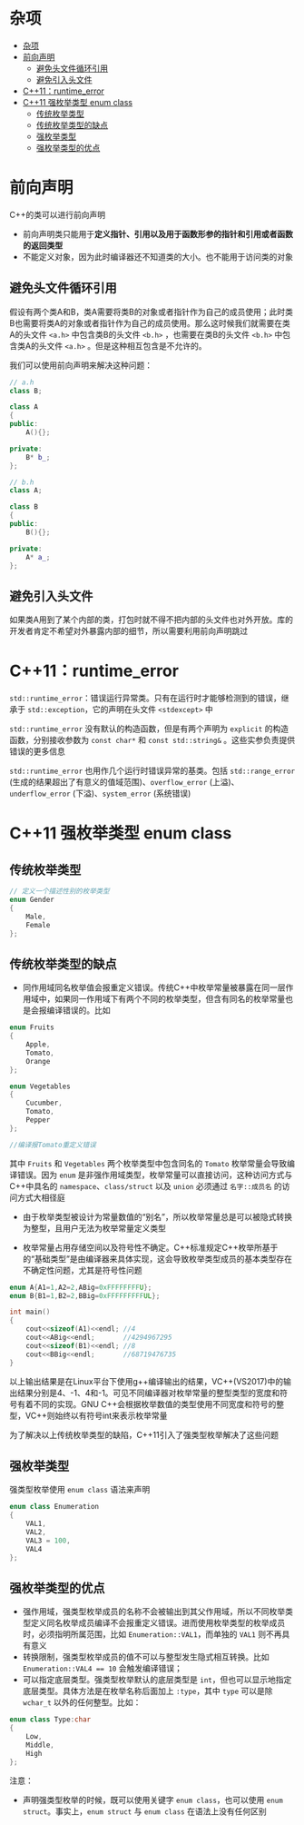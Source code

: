 # 杂项

<!-- TOC -->

- [杂项](#杂项)
- [前向声明](#前向声明)
  - [避免头文件循环引用](#避免头文件循环引用)
  - [避免引入头文件](#避免引入头文件)
- [C++11：runtime_error](#c11runtime_error)
- [C++11 强枚举类型 enum class](#c11-强枚举类型-enum-class)
  - [传统枚举类型](#传统枚举类型)
  - [传统枚举类型的缺点](#传统枚举类型的缺点)
  - [强枚举类型](#强枚举类型)
  - [强枚举类型的优点](#强枚举类型的优点)

<!-- /TOC -->


# 前向声明
C++的类可以进行前向声明
* 前向声明类只能用于**定义指针、引用以及用于函数形参的指针和引用或者函数的返回类型**  
* 不能定义对象，因为此时编译器还不知道类的大小。也不能用于访问类的对象

## 避免头文件循环引用
假设有两个类A和B，类A需要将类B的对象或者指针作为自己的成员使用；此时类B也需要将类A的对象或者指针作为自己的成员使用。那么这时候我们就需要在类A的头文件 `<a.h>` 中包含类B的头文件 `<b.h>` ，也需要在类B的头文件 `<b.h>` 中包含类A的头文件 `<a.h>` 。但是这种相互包含是不允许的。  

我们可以使用前向声明来解决这种问题：

```cpp
// a.h
class B;

class A 
{
public:
    A(){};

private:
    B* b_; 
};
```

```cpp
// b.h
class A;

class B
{
public:
    B(){};

private:
    A* a_;    
};

```

## 避免引入头文件
如果类A用到了某个内部的类，打包时就不得不把内部的头文件也对外开放。库的开发者肯定不希望对外暴露内部的细节，所以需要利用前向声明跳过

# C++11：runtime_error 
`std::runtime_error`：错误运行异常类。只有在运行时才能够检测到的错误，继承于 `std::exception`，它的声明在头文件 `<stdexcept>` 中  

`std::runtime_error` 没有默认的构造函数，但是有两个声明为 `explicit` 的构造函数，分别接收参数为 `const char*` 和 `const std::string&` 。这些实参负责提供错误的更多信息  

`std::runtime_error` 也用作几个运行时错误异常的基类。包括 `std::range_error` (生成的结果超出了有意义的值域范围)、`overflow_error` (上溢)、`underflow_error` (下溢)、`system_error` (系统错误)  

# C++11 强枚举类型 enum class
## 传统枚举类型

```cpp
// 定义一个描述性别的枚举类型
enum Gender
{
    Male,
    Female
};
```

## 传统枚举类型的缺点
* 同作用域同名枚举值会报重定义错误。传统C++中枚举常量被暴露在同一层作用域中，如果同一作用域下有两个不同的枚举类型，但含有同名的枚举常量也是会报编译错误的。比如

```cpp
enum Fruits
{
    Apple,
    Tomato,
    Orange
};

enum Vegetables
{
    Cucumber,
    Tomato,
    Pepper
};

//编译报Tomato重定义错误
```

其中 `Fruits` 和 `Vegetables` 两个枚举类型中包含同名的 `Tomato` 枚举常量会导致编译错误。因为  `enum` 是非强作用域类型，枚举常量可以直接访问，这种访问方式与C++中具名的 `namespace`、`class/struct` 以及 `union` 必须通过 `名字::成员名` 的访问方式大相径庭

* 由于枚举类型被设计为常量数值的“别名”，所以枚举常量总是可以被隐式转换为整型，且用户无法为枚举常量定义类型

* 枚举常量占用存储空间以及符号性不确定。C++标准规定C++枚举所基于的“基础类型”是由编译器来具体实现，这会导致枚举类型成员的基本类型存在不确定性问题，尤其是符号性问题

```cpp
enum A{A1=1,A2=2,ABig=0xFFFFFFFFU};
enum B{B1=1,B2=2,BBig=0xFFFFFFFFFUL};

int main()
{
	cout<<sizeof(A1)<<endl;	//4
	cout<<ABig<<endl;		//4294967295
	cout<<sizeof(B1)<<endl;	//8
	cout<<BBig<<endl;		//68719476735
}
```

以上输出结果是在Linux平台下使用g++编译输出的结果，VC++(VS2017)中的输出结果分别是4、-1、4和-1。可见不同编译器对枚举常量的整型类型的宽度和符号有着不同的实现。GNU C++会根据枚举数值的类型使用不同宽度和符号的整型，VC++则始终以有符号int来表示枚举常量   

为了解决以上传统枚举类型的缺陷，C++11引入了强类型枚举解决了这些问题

## 强枚举类型
强类型枚举使用 `enum class` 语法来声明

```cpp
enum class Enumeration
{
    VAL1,
    VAL2,
    VAL3 = 100,
    VAL4
};
```

## 强枚举类型的优点
* 强作用域，强类型枚举成员的名称不会被输出到其父作用域，所以不同枚举类型定义同名枚举成员编译不会报重定义错误。进而使用枚举类型的枚举成员时，必须指明所属范围，比如 `Enumeration::VAL1`，而单独的 `VAL1` 则不再具有意义
* 转换限制，强类型枚举成员的值不可以与整型发生隐式相互转换。比如 `Enumeration::VAL4 == 10` 会触发编译错误；
* 可以指定底层类型。强类型枚举默认的底层类型是 `int`，但也可以显示地指定底层类型。具体方法是在枚举名称后面加上 `:type`，其中 `type` 可以是除 `wchar_t` 以外的任何整型。比如：

```cpp
enum class Type:char
{
    Low,
    Middle,
    High
};
```

注意：
* 声明强类型枚举的时候，既可以使用关键字 `enum class`，也可以使用 `enum struct`。事实上，`enum struct` 与 `enum class` 在语法上没有任何区别
